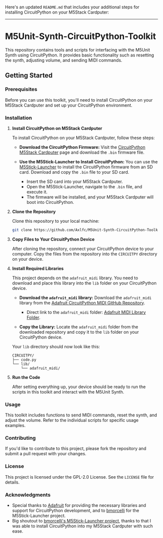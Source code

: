 Here's an updated `README.md` that includes your additional steps for installing CircuitPython on your M5Stack Cardputer:

---

# M5Unit-Synth-CircuitPython-Toolkit

This repository contains tools and scripts for interfacing with the M5Unit Synth using CircuitPython. It provides basic functionality such as resetting the synth, adjusting volume, and sending MIDI commands.

## Getting Started

### Prerequisites

Before you can use this toolkit, you'll need to install CircuitPython on your M5Stack Cardputer and set up your CircuitPython environment.

### Installation

1. **Install CircuitPython on M5Stack Cardputer**

   To install CircuitPython on your M5Stack Cardputer, follow these steps:

   - **Download the CircuitPython Firmware:**
     Visit the [CircuitPython M5Stack Cardputer](https://circuitpython.org/board/m5stack_cardputer/) page and download the `.bin` firmware file.

   - **Use the M5Stick-Launcher to Install CircuitPython:**
     You can use the [M5Stick-Launcher](https://github.com/bmorcelli/M5Stick-Launcher) to install the CircuitPython firmware from an SD card. Download and copy the `.bin` file to your SD card.

     - Insert the SD card into your M5Stack Cardputer.
     - Open the M5Stick-Launcher, navigate to the `.bin` file, and execute it.
     - The firmware will be installed, and your M5Stack Cardputer will boot into CircuitPython.

2. **Clone the Repository**

   Clone this repository to your local machine:

   ```bash
   git clone https://github.com/Axlfc/M5Unit-Synth-CircuitPython-Toolkit.git
   ```

3. **Copy Files to Your CircuitPython Device**

   After cloning the repository, connect your CircuitPython device to your computer. Copy the files from the repository into the `CIRCUITPY` directory on your device.

4. **Install Required Libraries**

   This project depends on the `adafruit_midi` library. You need to download and place this library into the `lib` folder on your CircuitPython device.

   - **Download the `adafruit_midi` library:**
     Download the `adafruit_midi` library from the [Adafruit CircuitPython MIDI GitHub Repository](https://github.com/adafruit/Adafruit_CircuitPython_MIDI).
     
     - Direct link to the `adafruit_midi` folder: [Adafruit MIDI Library Folder](https://github.com/adafruit/Adafruit_CircuitPython_MIDI/tree/main/adafruit_midi).

   - **Copy the Library:**
     Locate the `adafruit_midi` folder from the downloaded repository and copy it to the `lib` folder on your CircuitPython device.

   Your `lib` directory should now look like this:

   ```
   CIRCUITPY/
   ├── code.py
   └── lib/
       └── adafruit_midi/
   ```

5. **Run the Code**

   After setting everything up, your device should be ready to run the scripts in this toolkit and interact with the M5Unit Synth.

### Usage

This toolkit includes functions to send MIDI commands, reset the synth, and adjust the volume. Refer to the individual scripts for specific usage examples.

### Contributing

If you'd like to contribute to this project, please fork the repository and submit a pull request with your changes. 

### License

This project is licensed under the GPL-2.0 License. See the `LICENSE` file for details.

### Acknowledgments

- Special thanks to [Adafruit](https://www.adafruit.com/) for providing the necessary libraries and support for CircuitPython development, and to [bmorcelli](https://github.com/bmorcelli) for the M5Stick-Launcher project.
- Big shoutout to [bmorcelli's M5Stick-Launcher project](bmorcelli/M5Stick-Launcher), thanks to that I was able to install CircuitPython into my M5Stack Cardputer with such ease.
